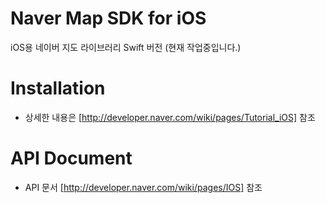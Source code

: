 # **Naver Map SDK for iOS**

iOS용 네이버 지도 라이브러리 Swift 버전 (현재 작업중입니다.)

Installation
==
- 상세한 내용은 [http://developer.naver.com/wiki/pages/Tutorial_iOS] 참조

API Document
==
- API 문서 [http://developer.naver.com/wiki/pages/IOS] 참조

